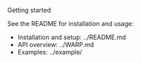 Getting started

See the README for installation and usage:

- Installation and setup: ../README.md
- API overview: ../WARP.md
- Examples: ../example/


